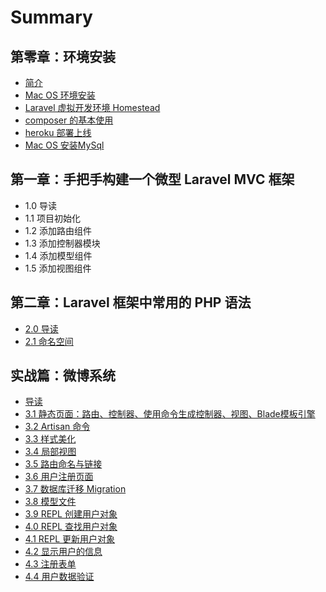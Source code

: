 # Summary

## 第零章：环境安装

* [简介](README.md)
* [Mac OS 环境安装](chapter1.md)
* [Laravel 虚拟开发环境 Homestead](laravel-xu-ni-kai-fa-huan-jing-homestead.md)
* [composer 的基本使用](di-yi-zhang-ff1a-zu-jian-hua-kai-fa-yu-composer-de-shi-yong/composerde-ji-ben-shi-yong.md)
* [heroku 部署上线](heroku-bu-shu.md)
* [Mac OS 安装MySql](mac-os-an-zhuang-mysql.md)

## 第一章：手把手构建一个微型 Laravel MVC 框架

* 1.0 导读
* 1.1 项目初始化
* 1.2 添加路由组件
* 1.3 添加控制器模块
* 1.4 添加模型组件
* 1.5 添加视图组件

## 第二章：Laravel 框架中常用的 PHP 语法

* [2.0 导读](di-er-zhang-ff1a-laravel-kuang-jia-zhong-chang-yong-de-php-yu-fa/20-ben-zhang-dao-du.md)
* [2.1 命名空间](di-er-zhang-ff1a-laravel-kuang-jia-zhong-chang-yong-de-php-yu-fa/21-ming-ming-kong-jian.md)

## 实战篇：微博系统

* [导读](shi-zhan-pian-ff1a-wei-bo-xi-tong/dao-du.md)
* [3.1  静态页面：路由、控制器、使用命令生成控制器、视图、Blade模板引擎](shi-zhan-pian-ff1a-wei-bo-xi-tong/31-jing-tai-ye-mian.md)
* [3.2 Artisan 命令](shi-zhan-pian-ff1a-wei-bo-xi-tong/32-artisan-ming-ling.md)
* [3.3 样式美化](shi-zhan-pian-ff1a-wei-bo-xi-tong/33-yang-shi-mei-hua.md)
* [3.4 局部视图](shi-zhan-pian-ff1a-wei-bo-xi-tong/34-ju-bu-shi-tu.md)
* [3.5 路由命名与链接](shi-zhan-pian-ff1a-wei-bo-xi-tong/35-lu-you-ming-ming-yu-lian-jie.md)
* [3.6  用户注册页面](shi-zhan-pian-ff1a-wei-bo-xi-tong/36-yong-hu-zhu-ce-ye-mian.md)
* [3.7 数据库迁移 Migration](shi-zhan-pian-ff1a-wei-bo-xi-tong/37-shu-ju-ku-qian-yi.md)
* [3.8 模型文件](shi-zhan-pian-ff1a-wei-bo-xi-tong/38-mo-xing-wen-jian.md)
* [3.9 REPL 创建用户对象 ](shi-zhan-pian-ff1a-wei-bo-xi-tong/39-repl-chuang-jian-yong-hu-dui-xiang.md)
* [4.0 REPL 查找用户对象](shi-zhan-pian-ff1a-wei-bo-xi-tong/40-repl-cha-zhao-yong-hu-dui-xiang.md)
* [4.1 REPL 更新用户对象](shi-zhan-pian-ff1a-wei-bo-xi-tong/41-repl-geng-xin-yong-hu-dui-xiang.md)
* [4.2 显示用户的信息](shi-zhan-pian-ff1a-wei-bo-xi-tong/42-xian-shi-yong-hu-de-xin-xi.md)
* [4.3 注册表单](shi-zhan-pian-ff1a-wei-bo-xi-tong/43-zhu-ce-biao-dan.md)
* [4.4 用户数据验证](shi-zhan-pian-ff1a-wei-bo-xi-tong/44-yong-hu-shu-ju-yan-zheng.md)

